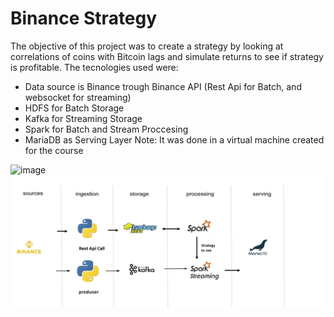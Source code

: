 # Binance Strategy
The objective of this project was to create a strategy by looking at correlations of coins with Bitcoin lags and simulate returns to see if strategy is profitable.
The tecnologies used were:
- Data source is Binance trough Binance API (Rest Api for Batch, and websocket for streaming)
- HDFS for Batch Storage
- Kafka for Streaming Storage
- Spark for Batch and Stream Proccesing
- MariaDB as Serving Layer
Note: It was done in a virtual machine created for the course

![image](https://user-images.githubusercontent.com/97734054/161953065-b600109c-220e-49ee-8c31-c9c5ce867662.png)
![Expanation](explanation.png)
